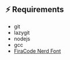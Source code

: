 ## ⚡️ Requirements

- git
- lazygit
- nodejs
- gcc
- [FiraCode Nerd Font](https://www.nerdfonts.com/)
